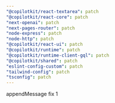 ```yaml
---
"@copilotkit/react-textarea": patch
"@copilotkit/react-core": patch
"next-openai": patch
"next-pages-router": patch
"node-express": patch
"node-http": patch
"@copilotkit/react-ui": patch
"@copilotkit/runtime": patch
"@copilotkit/runtime-client-gql": patch
"@copilotkit/shared": patch
"eslint-config-custom": patch
"tailwind-config": patch
"tsconfig": patch
---
```


appendMessage fix 1
